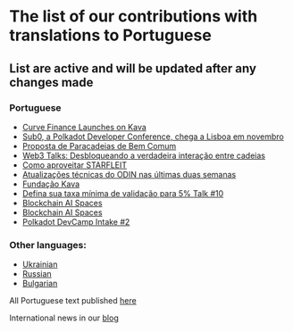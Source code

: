 # The list of our contributions with translations to Portuguese

## List are active and will be updated after any changes made

### Portuguese
- [Curve Finance Launches on Kava](https://pt.nq4.net/QQ4yZ8JQQcA)
- [Sub0, a Polkadot Developer Conference, chega a Lisboa em novembro](https://pt.nq4.net/Ni5UFqc96Fd)
- [Proposta de Paracadeias de Bem Comum](https://pt.nq4.net/55aVBt-5inH)
- [Web3 Talks: Desbloqueando a verdadeira interação entre cadeias](https://pt.nq4.net/ZOTyfGahBpc)
- [Como aproveitar STARFLEIT](https://pt.nq4.net/oYGasiLEEYr)
- [Atualizações técnicas do ODIN nas últimas duas semanas](https://pt.nq4.net/xpALfCzg4sM)
- [Fundação Kava](https://pt.nq4.net/iq5aGflpf2c)
- [Defina sua taxa mínima de validação para 5% Talk #10](https://pt.nq4.net/X8XPIxMcNSa)
- [Blockchain AI Spaces](https://pt.nq4.net/uHW54xfmdPM)
- [Blockchain AI Spaces](https://pt.nq4.net/cZzYVbAth-j)
- [Polkadot DevCamp Intake #2](https://medium.com/@lendoff1337/polkadot-devcamp-intake-2-em-portugues-3e801f8599cf)

### Other languages:
- [Ukrainian](https://github.com/nq4-net/entrance/blob/main/languages/ukrainian.md)
- [Russian](https://github.com/nq4-net/entrance/blob/main/languages/russian.md)
- [Bulgarian](https://github.com/nq4-net/entrance/blob/main/languages/bulgarian.md)

All Portuguese text published [here](https://pt.nq4.net/)

International news in our [blog](https://blog.nq4.net)
